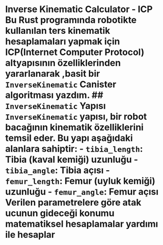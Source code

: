 # Inverse Kinematic Calculator - ICP Bu Rust programında robotikte kullanılan ters kinematik hesaplamaları yapmak için ICP(Internet Computer Protocol) altyapısının özelliklerinden yararlanarak ,basit bir `InverseKinematic` Canister algoritması yazdım. ## `InverseKinematic` Yapısı `InverseKinematic` yapısı, bir robot bacağının kinematik özelliklerini temsil eder. Bu yapı aşağıdaki alanlara sahiptir: - `tibia_length`: Tibia (kaval kemiği) uzunluğu - `tibia_angle`: Tibia açısı - `femur_length`: Femur (uyluk kemiği) uzunluğu - `femur_angle`: Femur açısı Verilen parametrelere göre atak ucunun gideceği konumu matematiksel hesaplamalar yardımı ile hesaplar
